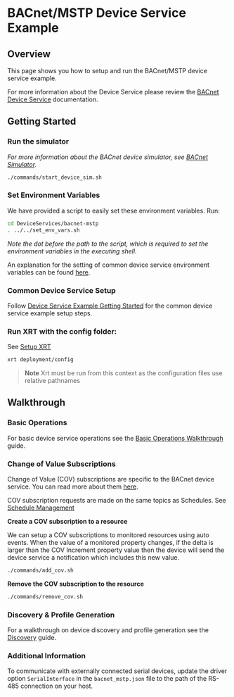 # BACnet/MSTP Device Service Example

## Overview

This page shows you how to setup and run the BACnet/MSTP device service example.

For more information about the Device Service please review the [BACnet Device Service](https://docs.iotechsys.com/edge-xrt22/device-service-components/bacnet-device-service-component.html) documentation.

## Getting Started

### **Run the simulator**

_For more information about the BACnet device simulator, see [BACnet Simulator](https://docs.iotechsys.com/edge-xrt22/simulators/bacnet/overview.html)._

```bash
./commands/start_device_sim.sh
```

### **Set Environment Variables**

We have provided a script to easily set these environment variables. Run:

```bash
cd DeviceServices/bacnet-mstp
. ../../set_env_vars.sh
```

_Note the dot before the path to the script, which is required to set the environment variables in the executing shell._

An explanation for the setting of common device service environment variables can be found [here](../interactive-walkthrough/ds-getting-started-common.md#Device-service-configuration-setup).

### **Common Device Service Setup**

Follow [Device Service Example Getting Started](../interactive-walkthrough/ds-getting-started-common.md) for the common device service example setup steps.

### **Run XRT with the config folder:**

See [Setup XRT](../interactive-walkthrough/setup-xrt.md)

```bash
xrt deployment/config
```

> **Note** Xrt must be run from this context as the configuration files use relative pathnames

## Walkthrough

### Basic Operations

For basic device service operations see the [Basic Operations Walkthrough](../interactive-walkthrough/basic-operations.md) guide.

### Change of Value Subscriptions

Change of Value (COV) subscriptions are specific to the BACnet device service. You can read more about them [here](https://docs.iotechsys.com/edge-xrt22/device-service-components/bacnet-device-service-component.html#bacnet-change-of-value).

COV subscription requests are made on the same topics as Schedules. See [Schedule Management](../interactive-walkthrough/basic-operations.md#Schedule-Management)

**Create a COV subscription to a resource**

We can setup a COV subscriptions to monitored resources using auto events. When the value of a monitored property changes, if the delta is larger than the COV Increment
property value then the device will send the device service a notification which includes this new value.

```bash
./commands/add_cov.sh
```

**Remove the COV subscription to the resource**

```bash
./commands/remove_cov.sh
```

### Discovery & Profile Generation

For a walkthrough on device discovery and profile generation see the [Discovery](../interactive-walkthrough/discovery.md) guide.

### Additional Information

To communicate with externally connected serial devices, update the driver option `SerialInterface` in the
`bacnet_mstp.json` file to the path of the RS-485 connection on your host.
